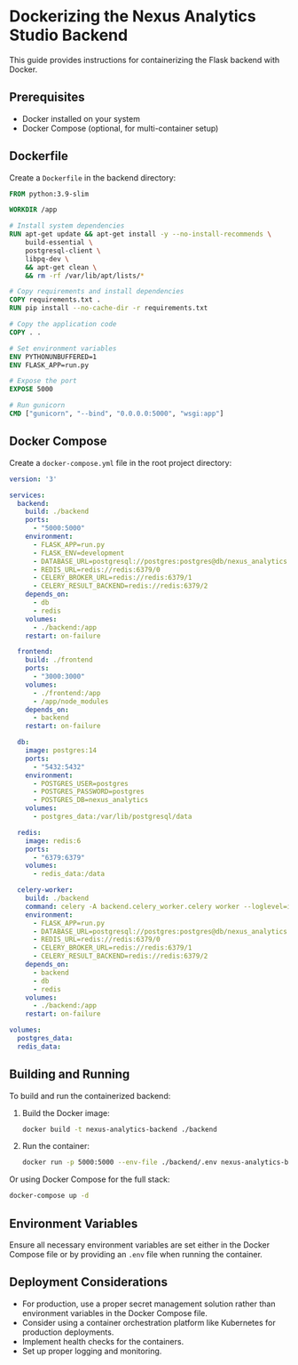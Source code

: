 
# Dockerizing the Nexus Analytics Studio Backend

This guide provides instructions for containerizing the Flask backend with Docker.

## Prerequisites

- Docker installed on your system
- Docker Compose (optional, for multi-container setup)

## Dockerfile

Create a `Dockerfile` in the backend directory:

```dockerfile
FROM python:3.9-slim

WORKDIR /app

# Install system dependencies
RUN apt-get update && apt-get install -y --no-install-recommends \
    build-essential \
    postgresql-client \
    libpq-dev \
    && apt-get clean \
    && rm -rf /var/lib/apt/lists/*

# Copy requirements and install dependencies
COPY requirements.txt .
RUN pip install --no-cache-dir -r requirements.txt

# Copy the application code
COPY . .

# Set environment variables
ENV PYTHONUNBUFFERED=1
ENV FLASK_APP=run.py

# Expose the port
EXPOSE 5000

# Run gunicorn
CMD ["gunicorn", "--bind", "0.0.0.0:5000", "wsgi:app"]
```

## Docker Compose

Create a `docker-compose.yml` file in the root project directory:

```yaml
version: '3'

services:
  backend:
    build: ./backend
    ports:
      - "5000:5000"
    environment:
      - FLASK_APP=run.py
      - FLASK_ENV=development
      - DATABASE_URL=postgresql://postgres:postgres@db/nexus_analytics
      - REDIS_URL=redis://redis:6379/0
      - CELERY_BROKER_URL=redis://redis:6379/1
      - CELERY_RESULT_BACKEND=redis://redis:6379/2
    depends_on:
      - db
      - redis
    volumes:
      - ./backend:/app
    restart: on-failure

  frontend:
    build: ./frontend
    ports:
      - "3000:3000"
    volumes:
      - ./frontend:/app
      - /app/node_modules
    depends_on:
      - backend
    restart: on-failure

  db:
    image: postgres:14
    ports:
      - "5432:5432"
    environment:
      - POSTGRES_USER=postgres
      - POSTGRES_PASSWORD=postgres
      - POSTGRES_DB=nexus_analytics
    volumes:
      - postgres_data:/var/lib/postgresql/data

  redis:
    image: redis:6
    ports:
      - "6379:6379"
    volumes:
      - redis_data:/data

  celery-worker:
    build: ./backend
    command: celery -A backend.celery_worker.celery worker --loglevel=info
    environment:
      - FLASK_APP=run.py
      - DATABASE_URL=postgresql://postgres:postgres@db/nexus_analytics
      - REDIS_URL=redis://redis:6379/0
      - CELERY_BROKER_URL=redis://redis:6379/1
      - CELERY_RESULT_BACKEND=redis://redis:6379/2
    depends_on:
      - backend
      - db
      - redis
    volumes:
      - ./backend:/app
    restart: on-failure

volumes:
  postgres_data:
  redis_data:
```

## Building and Running

To build and run the containerized backend:

1. Build the Docker image:
   ```bash
   docker build -t nexus-analytics-backend ./backend
   ```

2. Run the container:
   ```bash
   docker run -p 5000:5000 --env-file ./backend/.env nexus-analytics-backend
   ```

Or using Docker Compose for the full stack:

```bash
docker-compose up -d
```

## Environment Variables

Ensure all necessary environment variables are set either in the Docker Compose file or by providing an `.env` file when running the container.

## Deployment Considerations

- For production, use a proper secret management solution rather than environment variables in the Docker Compose file.
- Consider using a container orchestration platform like Kubernetes for production deployments.
- Implement health checks for the containers.
- Set up proper logging and monitoring.
